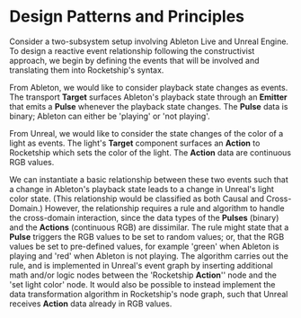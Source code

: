 # Design Patterns and Principles

Consider a two-subsystem setup involving Ableton Live and Unreal Engine. To design a reactive event relationship following the constructivist approach, we begin by defining the events that will be involved and translating them into Rocketship's syntax.

From Ableton, we would like to consider playback state changes as events. The transport **Target** surfaces Ableton's playback state through an **Emitter** that emits a **Pulse** whenever the playback state changes. The **Pulse** data is binary; Ableton can either be 'playing' or 'not playing'.

From Unreal, we would like to consider the state changes of the color of a light as events. The light's **Target** component surfaces an **Action** to Rocketship which sets the color of the light. The **Action** data are continuous RGB values.

We can instantiate a basic relationship between these two events such that a change in Ableton's playback state leads to a change in Unreal's light color state. (This relationship would be classified as both Causal and Cross-Domain.) However, the relationship requires a rule and algorithm to handle the cross-domain interaction, since the data types of the **Pulses** (binary) and the **Actions** (continuous RGB) are dissimilar. The rule might state that a **Pulse** triggers the RGB values to be set to random values; or, that the RGB values be set to pre-defined values, for example 'green' when Ableton is playing and 'red' when Ableton is not playing. The algorithm carries out the rule, and is implemented in Unreal's event graph by inserting additional math and/or logic nodes between the 'Rocketship **Action**'' node and the 'set light color' node. It would also be possible to instead implement the data transformation algorithm in Rocketship's node graph, such that Unreal receives **Action** data already in RGB values.


